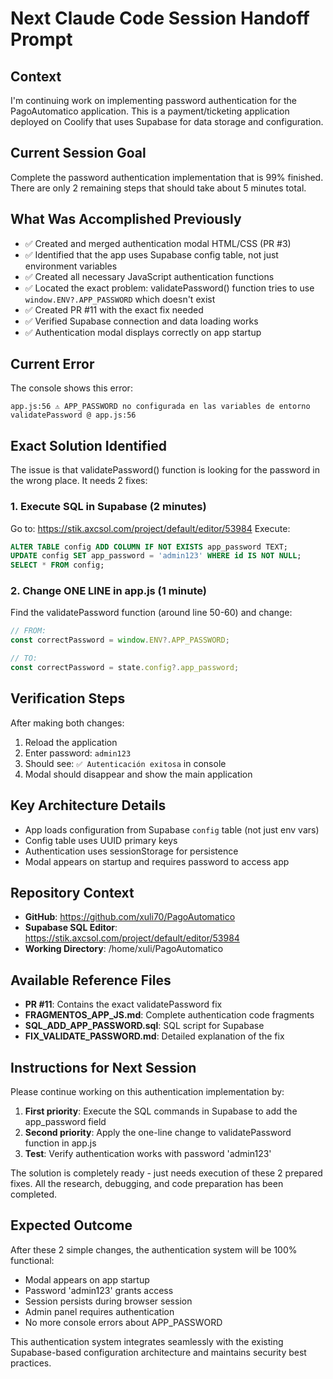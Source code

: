 # Next Claude Code Session Handoff Prompt

## Context
I'm continuing work on implementing password authentication for the PagoAutomatico application. This is a payment/ticketing application deployed on Coolify that uses Supabase for data storage and configuration.

## Current Session Goal
Complete the password authentication implementation that is 99% finished. There are only 2 remaining steps that should take about 5 minutes total.

## What Was Accomplished Previously
- ✅ Created and merged authentication modal HTML/CSS (PR #3)
- ✅ Identified that the app uses Supabase config table, not just environment variables
- ✅ Created all necessary JavaScript authentication functions
- ✅ Located the exact problem: validatePassword() function tries to use `window.ENV?.APP_PASSWORD` which doesn't exist
- ✅ Created PR #11 with the exact fix needed
- ✅ Verified Supabase connection and data loading works
- ✅ Authentication modal displays correctly on app startup

## Current Error
The console shows this error:
```
app.js:56 ⚠️ APP_PASSWORD no configurada en las variables de entorno
validatePassword @ app.js:56
```

## Exact Solution Identified
The issue is that validatePassword() function is looking for the password in the wrong place. It needs 2 fixes:

### 1. Execute SQL in Supabase (2 minutes)
Go to: https://stik.axcsol.com/project/default/editor/53984
Execute:
```sql
ALTER TABLE config ADD COLUMN IF NOT EXISTS app_password TEXT;
UPDATE config SET app_password = 'admin123' WHERE id IS NOT NULL;
SELECT * FROM config;
```

### 2. Change ONE LINE in app.js (1 minute)
Find the validatePassword function (around line 50-60) and change:
```javascript
// FROM:
const correctPassword = window.ENV?.APP_PASSWORD;

// TO:  
const correctPassword = state.config?.app_password;
```

## Verification Steps
After making both changes:
1. Reload the application
2. Enter password: `admin123`
3. Should see: `✅ Autenticación exitosa` in console
4. Modal should disappear and show the main application

## Key Architecture Details
- App loads configuration from Supabase `config` table (not just env vars)
- Config table uses UUID primary keys
- Authentication uses sessionStorage for persistence
- Modal appears on startup and requires password to access app

## Repository Context
- **GitHub**: https://github.com/xuli70/PagoAutomatico
- **Supabase SQL Editor**: https://stik.axcsol.com/project/default/editor/53984
- **Working Directory**: /home/xuli/PagoAutomatico

## Available Reference Files
- **PR #11**: Contains the exact validatePassword fix
- **FRAGMENTOS_APP_JS.md**: Complete authentication code fragments
- **SQL_ADD_APP_PASSWORD.sql**: SQL script for Supabase
- **FIX_VALIDATE_PASSWORD.md**: Detailed explanation of the fix

## Instructions for Next Session
Please continue working on this authentication implementation by:

1. **First priority**: Execute the SQL commands in Supabase to add the app_password field
2. **Second priority**: Apply the one-line change to validatePassword function in app.js
3. **Test**: Verify authentication works with password 'admin123'

The solution is completely ready - just needs execution of these 2 prepared fixes. All the research, debugging, and code preparation has been completed.

## Expected Outcome
After these 2 simple changes, the authentication system will be 100% functional:
- Modal appears on app startup
- Password 'admin123' grants access
- Session persists during browser session
- Admin panel requires authentication
- No more console errors about APP_PASSWORD

This authentication system integrates seamlessly with the existing Supabase-based configuration architecture and maintains security best practices.